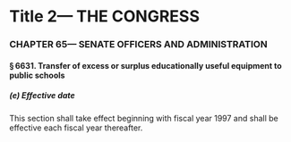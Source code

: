 
# Title 2— THE CONGRESS
### CHAPTER 65— SENATE OFFICERS AND ADMINISTRATION
#### § 6631. Transfer of excess or surplus educationally useful equipment to public schools
##### (e) Effective date

This section shall take effect beginning with fiscal year 1997 and shall be effective each fiscal year thereafter.
